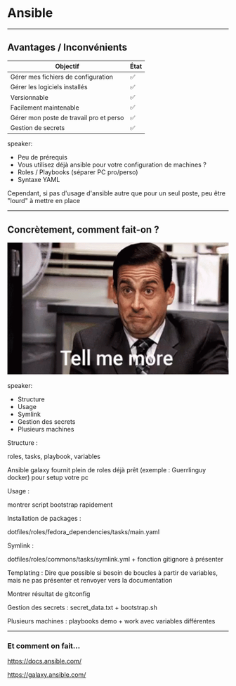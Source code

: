 # Ansible

---

## Avantages / Inconvénients

| Objectif                                | État |
|-----------------------------------------|------|
| Gérer mes fichiers de configuration     | ✅    |
| Gérer les logiciels installés           | ✅    |
| Versionnable                            | ✅    |
| Facilement maintenable                  | ✅    |
| Gérer mon poste de travail pro et perso | ✅    |
| Gestion de secrets                      | ✅    |

speaker:

- Peu de prérequis
- Vous utilisez déjà ansible pour votre configuration de machines ?
- Roles / Playbooks (séparer PC pro/perso)
- Syntaxe YAML

Cependant, si pas d'usage d'ansible autre que pour un seul poste, peu être "lourd" à mettre en place

---

## Concrètement, comment fait-on ?

<img src="assets/img/tell_me_more.gif"  height="300" width="600" alt="Tell me more">

speaker:

- Structure
- Usage
- Symlink
- Gestion des secrets
- Plusieurs machines

Structure : 

roles, tasks, playbook, variables

Ansible galaxy fournit plein de roles déjà prêt (exemple : Guerrlinguy docker) pour setup votre pc

Usage : 

montrer script bootstrap rapidement

Installation de packages : 

dotfiles/roles/fedora_dependencies/tasks/main.yaml

Symlink : 

dotfiles/roles/commons/tasks/symlink.yml + fonction gitignore à présenter

Templating : Dire que possible si besoin de boucles à partir de variables, mais ne pas présenter et renvoyer vers la documentation

Montrer résultat de gitconfig

Gestion des secrets : secret_data.txt + bootstrap.sh

Plusieurs machines : playbooks demo + work avec variables différentes

---

### Et comment on fait...

<https://docs.ansible.com/>

<https://galaxy.ansible.com/>

